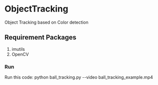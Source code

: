 # ObjectTracking

Object Tracking based on Color detection

## Requirement Packages
1. imutils
2. OpenCV

### Run
Run this code:
python ball_tracking.py --video ball_tracking_example.mp4
